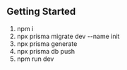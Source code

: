 
## Getting Started
1. npm i
2. npx prisma migrate dev --name init
3. npx prisma generate
4. npx prisma db push
5. npm run dev